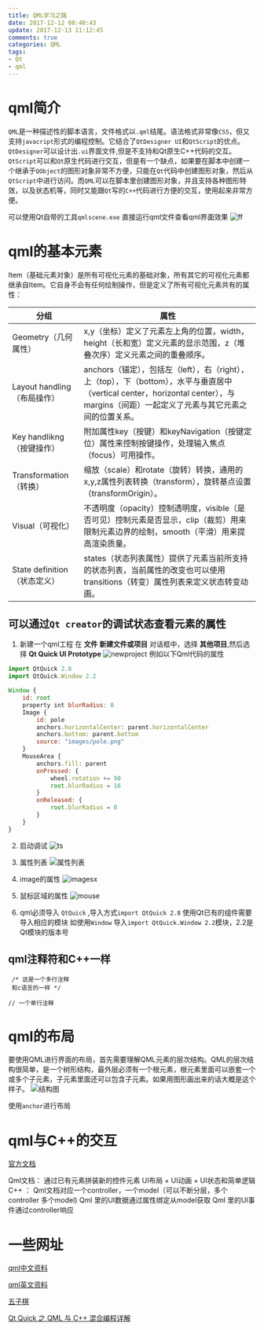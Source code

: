 ```yaml
---
title: QML学习之路
date: 2017-12-12 08:40:43
update: 2017-12-13 11:12:45
comments: true
categories: QML
tags:
- Qt
- qml
---
```


# qml简介
  `QML`是一种描述性的脚本语言，文件格式以`.qml`结尾。语法格式非常像`CSS`，但又支持`javacript`形式的编程控制。它结合了`QtDesigner UI`和`QtScript`的优点。`QtDesigner`可以设计出`.ui`界面文件,但是不支持和Qt原生C++代码的交互。`QtScript`可以和`Qt`原生代码进行交互，但是有一个缺点，如果要在脚本中创建一个继承于`QObject`的图形对象非常不方便，只能在`Qt`代码中创建图形对象，然后从 `QtScript`中进行访问。而`QML`可以在脚本里创建图形对象，并且支持各种图形特效，以及状态机等，同时又能跟`Qt`写的`C++`代码进行方便的交互，使用起来非常方便。




可以使用Qt自带的工具`qmlscene.exe` 直接运行qml文件查看qml界面效果
![ff](qml/qmlscene.png)

# qml的基本元素
Item（基础元素对象）是所有可视化元素的基础对象，所有其它的可视化元素都继承自Item。它自身不会有任何绘制操作，但是定义了所有可视化元素共有的属性：

| 分组 | 	属性 |
| -- | -- |
| Geometry（几何属性） | x,y（坐标）定义了元素左上角的位置，width，height（长和宽）定义元素的显示范围，z（堆叠次序）定义元素之间的重叠顺序。 |
| Layout handling（布局操作）| anchors（锚定），包括左（left），右（right），上（top），下（bottom），水平与垂直居中（vertical center，horizontal center），与margins（间距）一起定义了元素与其它元素之间的位置关系。 |
| Key handlikng（按键操作） | 附加属性key（按键）和keyNavigation（按键定位）属性来控制按键操作，处理输入焦点（focus）可用操作。 |
| Transformation（转换） | 缩放（scale）和rotate（旋转）转换，通用的x,y,z属性列表转换（transform），旋转基点设置（transformOrigin）。 |
| Visual（可视化） | 不透明度（opacity）控制透明度，visible（是否可见）控制元素是否显示，clip（裁剪）用来限制元素边界的绘制，smooth（平滑）用来提高渲染质量。 |
| State definition（状态定义） | states（状态列表属性）提供了元素当前所支持的状态列表，当前属性的改变也可以使用transitions（转变）属性列表来定义状态转变动画。 |


## 可以通过`Qt creator`的调试状态查看元素的属性
1. 新建一个qml工程
在 __文件__  __新建文件或项目__ 对话框中，选择 __其他项目__,然后选择 __Qt Quick UI Prototype__
![newproject](qml/newpro.png)
例如以下Qml代码的属性
```js
import QtQuick 2.8
import QtQuick.Window 2.2

Window {
    id: root
    property int blurRadius: 0
    Image {
        id: pole
        anchors.horizontalCenter: parent.horizontalCenter
        anchors.bottom: parent.bottom
        source: "images/pole.png"
    }
    MouseArea {
        anchors.fill: parent
        onPressed: {
            wheel.rotation += 90
            root.blurRadius = 16
        }
        onReleased: {
            root.blurRadius = 0
        }
    }
}
```
2. 启动调试
![ts](qml/ts.png)
3. 属性列表
![属性列表](qml/sx.png)
4. image的属性
![imagesx](qml/imagesx.png)
5. 鼠标区域的属性
![mouse](qml/msx.png)

6. qml必须导入 `QtQuick` ,导入方式`import QtQuick 2.8`
使用Qt已有的组件需要导入相应的模块
如使用`Window` 导入`import QtQuick.Window 2.2`模块，2.2是Qt模块的版本号

## qml注释符和C++一样
```
 /* 这是一个多行注释
 和c语言的一样 */

// 一个单行注释
```

# qml的布局
要使用QML进行界面的布局，首先需要理解QML元素的层次结构。QML的层次结构很简单，是一个树形结构，最外层必须有一个根元素，根元素里面可以嵌套一个或多个子元素，子元素里面还可以包含子元素。如果用图形画出来的话大概是这个样子。
 ![结构图](qml/zys.png)

使用`anchor`进行布局    


# qml与C++的交互

[官方文档](http://doc.qt.io/qt-5/qtqml-cppintegration-topic.html)

Qml文档：
通过已有元素拼装新的控件元素
UI布局 + UI动画 + UI状态和简单逻辑
C++ ：
Qml文档对应一个controller，一个model（可以不断分层，多个controller 多个model)
Qml 里的UI数据通过属性绑定从model获取
Qml 里的UI事件通过controller响应






# 一些网址

[qml中文资料](https://github.com/cwc1987/QmlBook-In-Chinese)

[qml英文资料](http://qmlbook.github.io/index.html)

[五子棋](http://quitcoding.com/download/Qt_Quick_Game_Programming_1_0.pdf)

[Qt Quick 之 QML 与 C++ 混合编程详解](http://blog.csdn.net/foruok/article/details/32698603)
